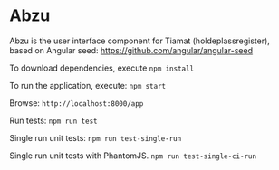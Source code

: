 # Abzu

Abzu is the user interface component for Tiamat (holdeplassregister), based on Angular seed: https://github.com/angular/angular-seed

To download dependencies, execute
```npm install```

To run the application, execute:
```npm start```

Browse:
```http://localhost:8000/app```


Run tests:
```npm run test```

Single run unit tests:
```npm run test-single-run```

Single run unit tests with PhantomJS.
```npm run test-single-ci-run```
